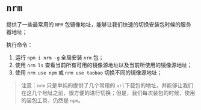 # `nrm`

提供了一些最常用的 `NPM` 包镜像地址，能够让我们快速的切换安装包时候的服务器地址；

执行命令：

1. 运行 `npm i nrm -g` 全局安装 `nrm` 包；
2. 使用 `nrm ls` 查看当前所有可用的镜像源地址以及当前所使用的镜像源地址；
3. 使用 `nrm use npm` 或 `nrm use taobao` 切换不同的镜像源地址；

> 注意：`nrm` 只是单纯的提供了几个常用的 `url`下载包的地址，并能够让我们在这几个地址之前，很方便的进行切换；但是，我们每次装包的时候，使用的装包工具，仍然是 `npm`。

